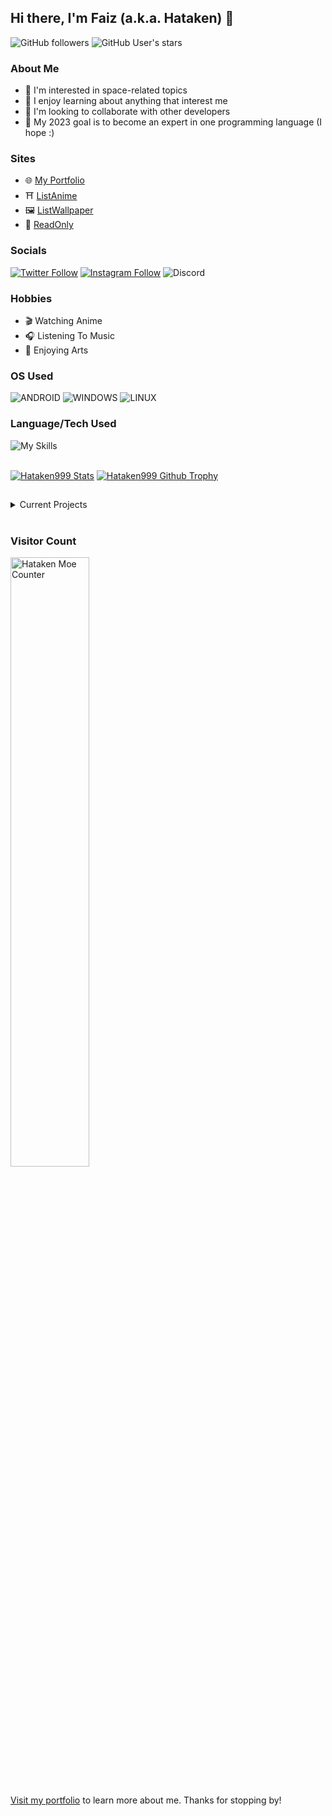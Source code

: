 ## Hi there, I'm Faiz (a.k.a. Hataken) 👋

![GitHub followers](https://img.shields.io/github/followers/Hataken999?logo=github)
![GitHub User's stars](https://img.shields.io/github/stars/Hataken999?affiliations=OWNER&logo=github)


### About Me
- 🚀 I'm interested in space-related topics
- 👀 I enjoy learning about anything that interest me
- 👥 I'm looking to collaborate with other developers
- 🎯 My 2023 goal is to become an expert in one programming language (I hope :)

### Sites
- 🌐 [My Portfolio][portfolio]
- ⛩️ [ListAnime][listanime]
- 🖼️ [ListWallpaper][wallpaper]
- 📖 [ReadOnly][readonly]

### Socials
[![Twitter Follow](https://img.shields.io/badge/Twitter-1DA1F2?style=for-the-badge&logo=twitter&logoColor=white)](https://twitter.com/Hataken16)
[![Instagram Follow](https://img.shields.io/badge/Instagram-E4405F?style=for-the-badge&logo=instagram&logoColor=white)](https://instagram.com/hatakenpro999)
![Discord](https://img.shields.io/discord/367241960043315211?label=Join%20Discord&logo=discord&logoColor=fff&style=for-the-badge)

### Hobbies
- 🎬 Watching Anime
- 🎧 Listening To Music
- 🎨 Enjoying Arts

### OS Used
![ANDROID](https://img.shields.io/badge/Android-3DDC84?style=for-the-badge&logo=android&logoColor=white)
![WINDOWS](https://img.shields.io/badge/Windows-0078D6?style=for-the-badge&logo=windows&logoColor=white)
![LINUX](https://img.shields.io/badge/Linux-FCC624?style=for-the-badge&logo=linux&logoColor=black)

### Language/Tech Used
![My Skills](https://skillicons.dev/icons?i=html,css,js,jquery,nodejs,mongodb,java,php,cloudflare,bootstrap,express,vscode,github,md,discord,bots&perline=6&theme=dark)

##

<a href="https://github.com/Hataken999"><img align="center" alt="Hataken999 Stats" src="https://github-readme-stats.vercel.app/api?username=Hataken999&show_icons=true&theme=cobalt&count_private=true&include_all_commits=true&cache_seconds=86400" /></a>
<a href="https://github.com/Hataken999"><img align="center" alt="Hataken999 Github Trophy" src="https://github-profile-trophy.vercel.app/?username=Hataken999&theme=dracula&row=2&column=4" /></a>

##

<details>
<summary>Current Projects</summary>

- [ ] Developing online web tools
- [ ] Developing whatsapp bot
- [ ] Developing discord bot

</details>

<br />

### Visitor Count
<a href="https://hataken.eu.org" target="_blank"><img src="https://count.getloli.com/get/@Hataken999?theme=rule34" width="50%" alt="Hataken Moe Counter" /></a>

##

[Visit my portfolio][portfolio] to learn more about me. Thanks for stopping by!

[listanime]: https://www.listanime.eu.org
[portfolio]: https://www.hataken.eu.org
[readonly]: https://www.readonly.my.id
[wallpaper]: https://wallpaper.listanime.eu.org
